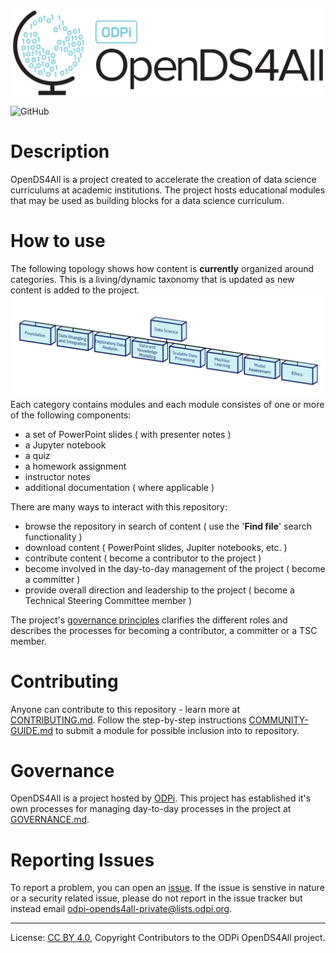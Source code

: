 ![](https://github.com/odpi/artwork/blob/master/projects/opends4all/odpiopends4all-color.svg)

![GitHub](https://img.shields.io/github/license/odpi/opends4all)

# Description
OpenDS4All is a project created to accelerate the creation of data science curriculums at academic institutions. The project hosts educational modules that may be used as building blocks for a data science curriculum. 

# How to use
The following topology shows how content is __currently__ organized around categories. This is a living/dynamic taxonomy that is updated as new content is added to the project. 
![](assets/img/taxonomy.png)
Each category contains modules and each module consistes of one or more of the following components:
- a set of PowerPoint slides ( with presenter notes )
- a Jupyter notebook
- a quiz
- a homework assignment
- instructor notes 
- additional documentation ( where applicable )

There are many ways to interact with this repository:
* browse the repository in search of content ( use the '__Find file__' search functionality ) 
* download content ( PowerPoint slides, Jupiter notebooks, etc. )
* contribute content ( become a contributor to the project ) 
* become involved in the day-to-day management of the project ( become a committer )
* provide overall direction and leadership to the project ( become a Technical Steering Committee member ) 

The project's [governance principles](GOVERNANCE.md) clarifies the different roles and describes the processes for becoming a contributor, a committer or a TSC member.  

# Contributing
Anyone can contribute to this repository - learn more at [CONTRIBUTING.md](CONTRIBUTING.md). Follow the step-by-step instructions [COMMUNITY-GUIDE.md](COMMUNITY-GUIDE.md) to submit a module for possible inclusion into to repository.

# Governance
OpenDS4All is a project hosted by [ODPi](https://odpi.org). This project has established it's own processes for managing day-to-day processes in the project at [GOVERNANCE.md](GOVERNANCE.md).

# Reporting Issues
To report a problem, you can open an [issue](https://github.com/odpi/OpenDS4All/issues). If the issue is senstive in nature or a security related issue, please do not report in the issue tracker but instead email odpi-opends4all-private@lists.odpi.org.

----
License: [CC BY 4.0](https://creativecommons.org/licenses/by/4.0/),
Copyright Contributors to the ODPi OpenDS4All project.
